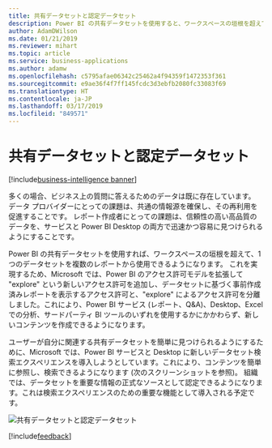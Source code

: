 ```yaml
---
title: 共有データセットと認定データセット
description: Power BI の共有データセットを使用すると、ワークスペースの垣根を超えて、1 つのデータセットを複数のレポートから使用できます。
author: AdamDWilson
ms.date: 01/21/2019
ms.reviewer: mihart
ms.topic: article
ms.service: business-applications
ms.author: adamw
ms.openlocfilehash: c5795afae06342c25462a4f94359f1472353f361
ms.sourcegitcommit: e9ae36f4f7ff145fcdc3d3ebfb2080fc33083f69
ms.translationtype: HT
ms.contentlocale: ja-JP
ms.lasthandoff: 03/17/2019
ms.locfileid: "849571"
---
```

# <a name="shared-and-certified-datasets"></a>共有データセットと認定データセット

[!include[business-intelligence banner](../../includes/business-intelligence.md)]

多くの場合、ビジネス上の質問に答えるためのデータは既に存在しています。 データ プロバイダーにとっての課題は、共通の情報源を確保し、その再利用を促進することです。 レポート作成者にとっての課題は、信頼性の高い高品質のデータを、サービスと Power BI Desktop の両方で迅速かつ容易に見つけられるようにすることです。

Power BI の共有データセットを使用すれば、ワークスペースの垣根を超えて、1 つのデータセットを複数のレポートから使用できるようになります。 これを実現するため、Microsoft では、Power BI のアクセス許可モデルを拡張して "explore" という新しいアクセス許可を追加し、データセットに基づく事前作成済みレポートを表示するアクセス許可と、"explore" によるアクセス許可を分離しました。これにより、Power BI サービス (レポート、Q&A)、Desktop、Excel での分析、サードパーティ BI ツールのいずれを使用するかにかかわらず、新しいコンテンツを作成できるようになります。

ユーザーが自分に関連する共有データセットを簡単に見つけられるようにするために、Microsoft では、Power BI サービスと Desktop に新しいデータセット検索エクスペリエンスを導入しようとしています。これにより、コンテンツを簡単に参照し、検索できるようになります (次のスクリーンショットを参照)。
組織では、データセットを重要な情報の正式なソースとして認定できるようになります。これは検索エクスペリエンスのための重要な機能として導入される予定です。

![共有データセットと認定データセット](media/shared-certified-datasets-1.png "共有データセットと認定データセット")

[!include[feedback](../includes/service-feedback.md)]